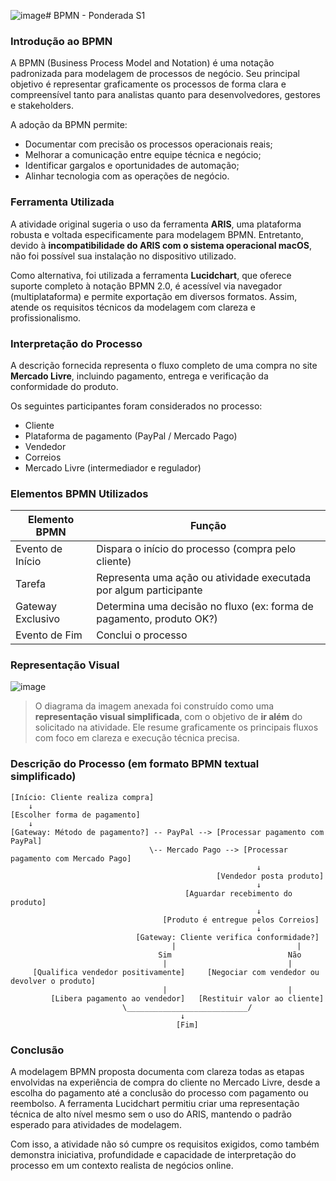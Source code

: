 ![image](https://github.com/user-attachments/assets/60ce17a2-6310-4588-b5f7-0a81461705e0)# BPMN - Ponderada S1

### Introdução ao BPMN

A BPMN (Business Process Model and Notation) é uma notação padronizada para modelagem de processos de negócio. Seu principal objetivo é representar graficamente os processos de forma clara e compreensível tanto para analistas quanto para desenvolvedores, gestores e stakeholders.

A adoção da BPMN permite:

* Documentar com precisão os processos operacionais reais;
* Melhorar a comunicação entre equipe técnica e negócio;
* Identificar gargalos e oportunidades de automação;
* Alinhar tecnologia com as operações de negócio.

### Ferramenta Utilizada

A atividade original sugeria o uso da ferramenta **ARIS**, uma plataforma robusta e voltada especificamente para modelagem BPMN. Entretanto, devido à **incompatibilidade do ARIS com o sistema operacional macOS**, não foi possível sua instalação no dispositivo utilizado.

Como alternativa, foi utilizada a ferramenta **Lucidchart**, que oferece suporte completo à notação BPMN 2.0, é acessível via navegador (multiplataforma) e permite exportação em diversos formatos. Assim, atende os requisitos técnicos da modelagem com clareza e profissionalismo.

### Interpretação do Processo

A descrição fornecida representa o fluxo completo de uma compra no site **Mercado Livre**, incluindo pagamento, entrega e verificação da conformidade do produto.

Os seguintes participantes foram considerados no processo:

* Cliente
* Plataforma de pagamento (PayPal / Mercado Pago)
* Vendedor
* Correios
* Mercado Livre (intermediador e regulador)

### Elementos BPMN Utilizados

| Elemento BPMN     | Função                                                               |
| ----------------- | -------------------------------------------------------------------- |
| Evento de Início  | Dispara o início do processo (compra pelo cliente)                   |
| Tarefa            | Representa uma ação ou atividade executada por algum participante    |
| Gateway Exclusivo | Determina uma decisão no fluxo (ex: forma de pagamento, produto OK?) |
| Evento de Fim     | Conclui o processo                                                   |

### Representação Visual

![image](https://github.com/user-attachments/assets/39ad0967-e796-4dd1-9972-4144b596e10f)

> O diagrama da imagem anexada foi construído como uma **representação visual simplificada**, com o objetivo de **ir além** do solicitado na atividade. Ele resume graficamente os principais fluxos com foco em clareza e execução técnica precisa.

### Descrição do Processo (em formato BPMN textual simplificado)

```
[Início: Cliente realiza compra]
    ↓
[Escolher forma de pagamento]
    ↓
[Gateway: Método de pagamento?] -- PayPal --> [Processar pagamento com PayPal]
                               \-- Mercado Pago --> [Processar pagamento com Mercado Pago]
                                                       ↓
                                              [Vendedor posta produto]
                                                       ↓
                                       [Aguardar recebimento do produto]
                                                       ↓
                                  [Produto é entregue pelos Correios]
                                                       ↓
                            [Gateway: Cliente verifica conformidade?]
                                    |                           |
                                 Sim                          Não
                                  |                           |
     [Qualifica vendedor positivamente]     [Negociar com vendedor ou devolver o produto]
                                  |                           |
         [Libera pagamento ao vendedor]   [Restituir valor ao cliente]
                         \___________________________/
                                      ↓
                                     [Fim]
```

### Conclusão

A modelagem BPMN proposta documenta com clareza todas as etapas envolvidas na experiência de compra do cliente no Mercado Livre, desde a escolha do pagamento até a conclusão do processo com pagamento ou reembolso. A ferramenta Lucidchart permitiu criar uma representação técnica de alto nível mesmo sem o uso do ARIS, mantendo o padrão esperado para atividades de modelagem.

Com isso, a atividade não só cumpre os requisitos exigidos, como também demonstra iniciativa, profundidade e capacidade de interpretação do processo em um contexto realista de negócios online.
